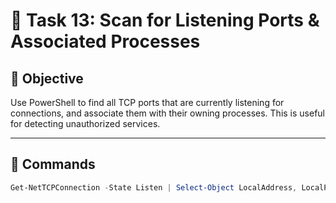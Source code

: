 # 📡 Task 13: Scan for Listening Ports & Associated Processes

## 📌 Objective
Use PowerShell to find all TCP ports that are currently listening for connections, and associate them with their owning processes. This is useful for detecting unauthorized services.

---

## 🧪 Commands

```powershell
Get-NetTCPConnection -State Listen | Select-Object LocalAddress, LocalPort, OwningProcess
